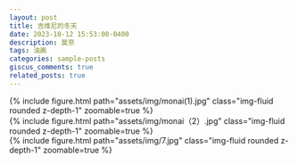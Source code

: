```yaml
---
layout: post
title: 吉维尼的冬天
date: 2023-10-12 15:53:00-0400
description: 莫奈
tags: 油画
categories: sample-posts
giscus_comments: true
related_posts: true
---
```

<div class="row mt-3">
    <div class="col-sm mt-3 mt-md-0">
        {% include figure.html path="assets/img/monai(1).jpg" class="img-fluid rounded z-depth-1" zoomable=true %}
    </div>
    <div class="col-sm mt-3 mt-md-0">
        {% include figure.html path="assets/img/monai（2）.jpg" class="img-fluid rounded z-depth-1" zoomable=true %}
    </div>
    <div class="col-sm mt-3 mt-md-0">
        {% include figure.html path="assets/img/7.jpg" class="img-fluid rounded z-depth-1" zoomable=true %}
    </div>
</div>

